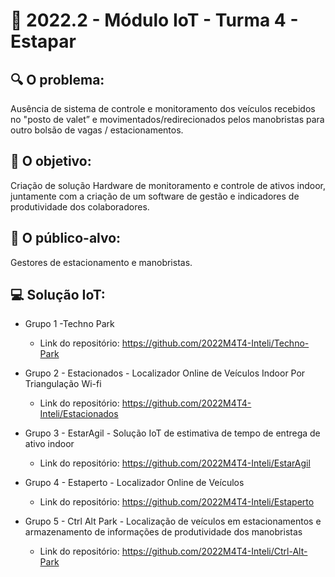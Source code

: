 # 🙋‍ 2022.2 - Módulo IoT - Turma 4 - Estapar
## 🔍 O problema:
Ausência de sistema de controle e monitoramento dos veículos recebidos no "posto de valet” e movimentados/redirecionados pelos manobristas para outro bolsão de vagas / estacionamentos. 

## 🎯 O objetivo:
Criação de solução Hardware de monitoramento e controle de ativos indoor, juntamente com a criação de um software de gestão e indicadores de produtividade dos colaboradores.

## 🧩 O público-alvo:
Gestores de estacionamento e manobristas.

## 💻 Solução IoT:

- Grupo 1 -Techno Park
  - Link do repositório: https://github.com/2022M4T4-Inteli/Techno-Park
  
- Grupo 2 - Estacionados - Localizador Online de Veículos Indoor Por Triangulação Wi-fi
  - Link do repositório: https://github.com/2022M4T4-Inteli/Estacionados
  
- Grupo 3 - EstarAgil - Solução IoT de estimativa de tempo de entrega de ativo indoor
  - Link do repositório: https://github.com/2022M4T4-Inteli/EstarAgil
  
- Grupo 4 - Estaperto - Localizador Online de Veículos
  - Link do repositório: https://github.com/2022M4T4-Inteli/Estaperto
  
- Grupo 5 - Ctrl Alt Park - Localização de veículos em estacionamentos e armazenamento de informações de produtividade dos manobristas
  - Link do repositório: https://github.com/2022M4T4-Inteli/Ctrl-Alt-Park
